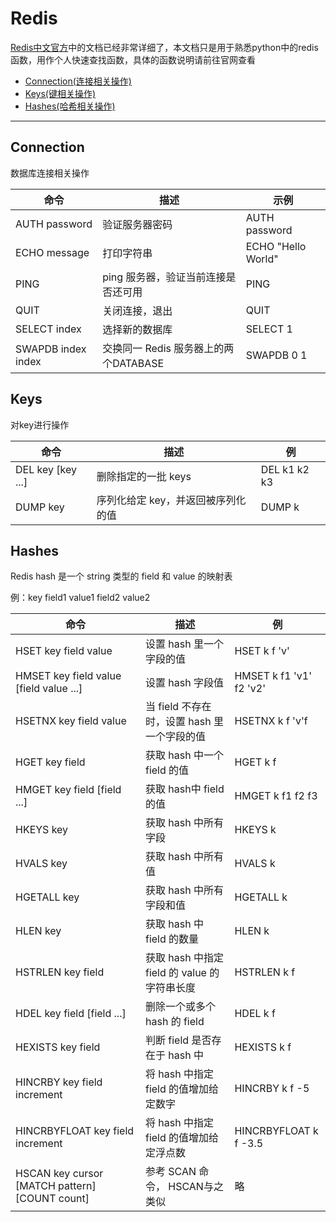 # Redis

[Redis中文官方](Redis中文官方)中的文档已经非常详细了，本文档只是用于熟悉python中的redis函数，用作个人快速查找函数，具体的函数说明请前往官网查看

+ [Connection(连接相关操作)](#Connection)
+ [Keys(键相关操作)](#Keys)
+ [Hashes(哈希相关操作)](#Hashes)

___

## Connection

数据库连接相关操作

命令|描述|示例
-|-|-
AUTH password|验证服务器密码|AUTH password
ECHO message|打印字符串|ECHO "Hello World"
PING|ping 服务器，验证当前连接是否还可用|PING
QUIT|关闭连接，退出|QUIT
SELECT index|选择新的数据库|SELECT 1
SWAPDB index index|交换同一 Redis 服务器上的两个DATABASE|SWAPDB 0 1

## Keys

对key进行操作

命令|描述|例
-|-|-
DEL key [key ...]|删除指定的一批 keys|DEL k1 k2 k3
DUMP key|序列化给定 key，并返回被序列化的值|DUMP k

## Hashes

Redis hash 是一个 string 类型的 field 和 value 的映射表

例：key field1 value1 field2 value2

命令|描述|例
-|-|-
HSET key field value|设置 hash 里一个字段的值|HSET k f 'v'
HMSET key field value [field value ...]|设置 hash 字段值|HMSET k f1 'v1' f2 'v2'
HSETNX key field value|当 field 不存在时，设置 hash 里一个字段的值|HSETNX k f 'v'f
HGET key field|获取 hash 中一个 field 的值|HGET k f
HMGET key field [field ...]|获取 hash中 field 的值|HMGET k f1 f2 f3
HKEYS key|获取 hash 中所有字段|HKEYS k
HVALS key|获取 hash 中所有值|HVALS k
HGETALL key|获取 hash 中所有字段和值|HGETALL k
HLEN key|获取 hash 中 field 的数量|HLEN k
HSTRLEN key field|获取 hash 中指定 field 的 value 的字符串长度|HSTRLEN k f
HDEL key field [field ...]|删除一个或多个 hash 的 field|HDEL k f
HEXISTS key field|判断 field 是否存在于 hash 中|HEXISTS k f
HINCRBY key field increment|将 hash 中指定 field 的值增加给定数字|HINCRBY k f -5
HINCRBYFLOAT key field increment|将 hash 中指定 field 的值增加给定浮点数|HINCRBYFLOAT k f -3.5
HSCAN key cursor [MATCH pattern] [COUNT count]|参考 SCAN 命令， HSCAN与之类似|略
